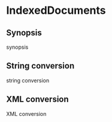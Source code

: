 <h1 class="converter">IndexedDocuments</h1>

## Synopsis

synopsis

## String conversion

string conversion

## XML conversion

XML conversion

